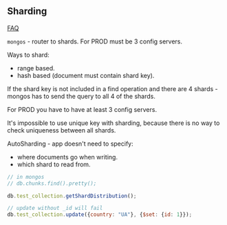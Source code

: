 Sharding
-

[FAQ](http://docs.mongodb.org/manual/faq/sharding/)

`mongos` - router to shards.
For PROD must be 3 config servers.

Ways to shard:
* range based.
* hash based (document must contain shard key).

If the shard key is not included in a find operation
and there are 4 shards - mongos has to send the query
to all 4 of the shards.

For PROD you have to have at least 3 config servers.

It's impossible to use unique key with sharding,
because there is no way to check uniqueness between all shards.

AutoSharding - app doesn't need to specify:
* where documents go when writing.
* which shard to read from.

````js
// in mongos
// db.chunks.find().pretty();

db.test_collection.getShardDistribution();

// update without _id will fail
db.test_collection.update({country: "UA"}, {$set: {id: 1}});
````
